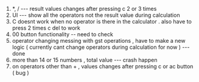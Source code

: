 
1. *, / --- result values changes after pressing c 2 or 3 times 
2. UI --- show all the operators not the result value during calculation
3. C doesnt work when no operator is there in the calculator . also have to press 2 times c del to work 
4. 00 button functionality -- need to check 
5. operator changing messing with gst operations , have to make a new logic ( currently cant change operators during calculation for now ) --- done
6. more than 14 or 15 numbers , total value --- crash happen 
7. on operators other than +  , values changes after pressing c or ac  button ( bug )